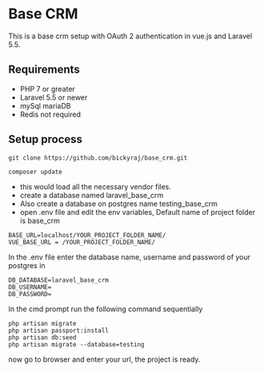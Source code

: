 # Base CRM
This is a base crm setup with OAuth 2 authentication in vue.js and Laravel 5.5.

## Requirements

<ul>
	<li>PHP 7 or greater</li>
	<li>Laravel 5.5 or newer</li>
	<li>mySql mariaDB</li>
	<li>Redis not required</li>
</ul>

## Setup process

	git clone https://github.com/bickyraj/base_crm.git

	composer update

<ul>
	<li>this would load all the necessary vendor files.</li>
	<li>create a database named laravel_base_crm</li>
	<li>Also create a database on postgres name testing_base_crm</li>
	<li>open .env file  and edit the env variables, Default name of project folder is base_crm</li>
</ul>
	
	BASE_URL=localhost/YOUR_PROJECT_FOLDER_NAME/
	VUE_BASE_URL = /YOUR_PROJECT_FOLDER_NAME/

In the .env file enter the database name, username and password of your postgres in

	DB_DATABASE=laravel_base_crm
	DB_USERNAME=
	DB_PASSWORD=

In the cmd prompt run the following command sequentially

	php artisan migrate
	php artisan passport:install
	php artisan db:seed
	php artisan migrate --database=testing

now go to browser and enter your url, the project is ready.
